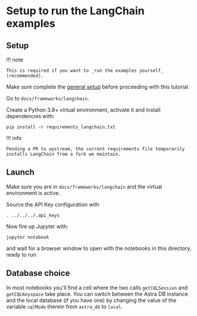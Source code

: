 # Setup to run the LangChain examples

## Setup

!!! note

    This is required if you want to _run the examples yourself_ (recommended).

Make sure complete the [general setup](/db_setup/) before proceeding with this tutorial.

Go to `docs/frameworks/langchain`.

Create a Python 3.8+ virtual environment, activate it and install dependencies with:

```
pip install -r requirements_langchain.txt
```

!!! info

    Pending a PR to upstream, the current requirements file temporarily installs LangChain from a fork we maintain.

## Launch

Make sure you are in `docs/frameworks/langchain` and the virtual environment is active.

Source the API Key configuration with

```
. ../../../.api_keys
```

Now fire up Jupyter with:

```
jupyter notebook
```

and wait for a browser window to open with the notebooks in this directory,
ready to run.

## Database choice

In most notebooks you'll find a cell where the two
calls `getCQLSession` and `getCQLKeyspace` take place.
You can switch between the Astra DB instance and the local database (if you have
one) by changing the value of the variable `cqlMode` therein
from `astra_db` to `local`.
